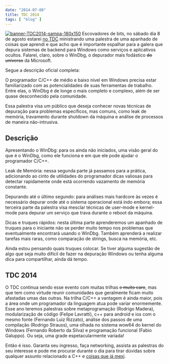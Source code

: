 ```yaml
---
date: "2014-07-08"
title: TDC 2014
tags: [ "blog" ]
---
```

[![banner-TDC2014-sampa-180x150](/images/xk6U747.png)](/images/14608311735_59074d6c86_o.png) Escovadores de bits, no sábado dia 8 de agosto estarei [no TDC](http://www.thedevelopersconference.com.br/tdc/2014/saopaulo/trilha-c-e-cmaismais) ministrando uma palestra de uma apanhado de coisas que aprendi e que acho que é importante espalhar para a galera que depura sistemas de backend para Windows como serviços e aplicativos ocultos. Falarei, claro, sobre o WinDbg, o depurador mais fodástico <del>do universo</del> da Microsoft.

Segue a descrição oficial completa:

O programador C/C++ de médio e baixo nível em Windows precisa estar familiarizado com as potencialidades de suas ferramentas de trabalho. Entre elas, o WinDbg é de longe o mais completo e complexo, além de ser quase desconhecido pela comunidade.

Essa palestra visa um público que deseja conhecer novas técnicas de depuração para problemas específicos, mas comuns, como leak de memória, travamento durante shutdown da máquina e análise de processos de maneira não-intrusiva.

## Descrição

Apresentando o WinDbg: para os ainda não iniciados, uma visão geral do que é o WinDbg, como ele funciona e em que ele pode ajudar o programador C/C++.

Leak de Memória: nessa segunda parte já passamos para a prática, adicionando ao cinto de utilidades do programador dicas valiosas para detectar rapidamente onde está ocorrendo vazamento de memória constante.

Depurando até o último segundo: para análises mais hardcore às vezes é necessário depurar onde até o sistema operacional está indo embora; essa terceira parte da palestra visa mesclar técnicas de user-mode e kernel-mode para depurar um serviço que trava durante o reboot da máquina.

Dicas e truques rápidos: nesta última parte aprenderemos um apanhado de truques para o iniciante não se perder muito tempo nos problemas que eventualmente encontrará usando o WinDbg. Também aprenderá a realizar tarefas mais raras, como comparação de strings, busca na memória, etc.

Ainda estou pensando quais truques colocar. Se tiver alguma sugestão de algo que seja muito difícil de fazer na depuração Windows ou tenha alguma dica para compartilhar, ainda dá tempo.

## TDC 2014

O TDC continua sendo esse evento com muitas trilhas <del>e muito caro</del>, mas que tem como virtude reunir comunidades que geralmente ficam muito afastadas umas das outras. Na trilha C/C++ a vantagem é ainda maior, pois a área onde um programador da linguagem atua pode variar enormemente. Esse ano teremos palestras sobre metaprogramação (Rodrigo Madera), modularização de código (Felipe Lavratti), c++ para android e ios com o mesmo fonte (Fernando Luiz Rizzato), análise dos passos de uma compilação (Rodrigo Strauss), uma olhada no sistema wow64 do kernel do Windows (Fernando Roberto da Silva) e programação funcional (Fabio Galuppo). Ou seja, uma grade espetacularmente variada!

Então é isso. Garanta seu ingresso, faça networking, assista as palestras do seu interesse e pode me procurar durante o dia para tirar dúvidas sobre qualquer assunto relacionado a C++ e [coisas que já mexi](http://www.caloni.com.br/autor).

